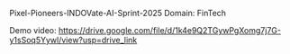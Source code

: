 Pixel-Pioneers-INDOVate-AI-Sprint-2025
Domain: FinTech

Demo video: https://drive.google.com/file/d/1k4e9Q2TGywPgXomg7j7G-y1sSoq5Yywl/view?usp=drive_link  
